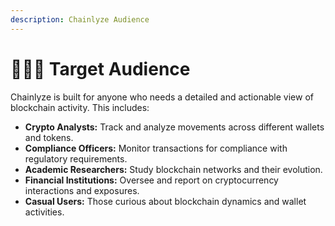 ```yaml
---
description: Chainlyze Audience
---
```


# 🧑‍🤝‍🧑 Target Audience

Chainlyze is built for anyone who needs a detailed and actionable view of blockchain activity. This includes:

* **Crypto Analysts:** Track and analyze movements across different wallets and tokens.
* **Compliance Officers:** Monitor transactions for compliance with regulatory requirements.
* **Academic Researchers:** Study blockchain networks and their evolution.
* **Financial Institutions:** Oversee and report on cryptocurrency interactions and exposures.
* **Casual Users:** Those curious about blockchain dynamics and wallet activities.
